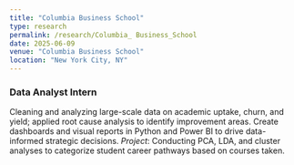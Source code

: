 ```yaml
---
title: "Columbia Business School"
type: research
permalink: /research/Columbia_ Business_School
date: 2025-06-09
venue: "Columbia Business School"
location: "New York City, NY"
---
```


### Data Analyst Intern
Cleaning and analyzing large-scale data on academic uptake, churn, and yield; applied root cause analysis to identify improvement areas. Create dashboards and visual reports in Python and Power BI to drive data-informed strategic decisions.
*Project*: Conducting PCA, LDA, and cluster analyses to categorize student career pathways based on courses taken.